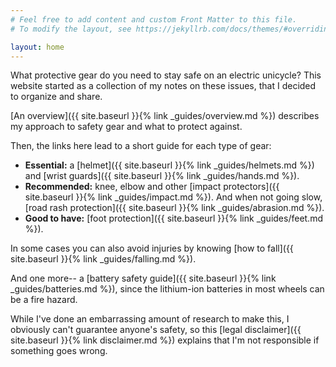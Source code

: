 ```yaml
---
# Feel free to add content and custom Front Matter to this file.
# To modify the layout, see https://jekyllrb.com/docs/themes/#overriding-theme-defaults

layout: home
---
```


What protective gear do you need to stay safe on an electric unicycle? This
website started as a collection of my notes on these issues, that I decided to
organize and share.

[An overview]({{ site.baseurl }}{% link _guides/overview.md %}) describes my
approach to safety gear and what to protect against.

Then, the links here lead to a short guide for each type of gear:

- **Essential:** a [helmet]({{ site.baseurl }}{% link _guides/helmets.md %}) and
  [wrist guards]({{ site.baseurl }}{% link _guides/hands.md %}).
- **Recommended:** knee, elbow and other [impact protectors]({{ site.baseurl }}{% link _guides/impact.md %}). And when not going slow,
  [road rash protection]({{ site.baseurl }}{% link _guides/abrasion.md %}).
- **Good to have:** [foot protection]({{ site.baseurl }}{% link _guides/feet.md %}).

In some cases you can also avoid injuries by knowing [how to fall]({{
site.baseurl }}{% link _guides/falling.md %}).

And one more-- a [battery safety guide]({{ site.baseurl }}{% link
_guides/batteries.md %}), since the lithium-ion batteries in most wheels can be
a fire hazard.

While I've done an embarrassing amount of research to make this, I obviously
can't guarantee anyone's safety, so this [legal disclaimer]({{ site.baseurl }}{%
link disclaimer.md %}) explains that I'm not responsible if something goes
wrong.
